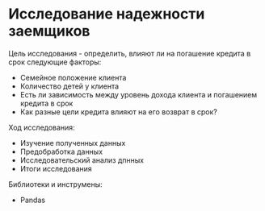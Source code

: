 # Исследование надежности заемщиков

Цель исследования - определить, влияют ли на погашение кредита в срок следующие факторы:
* Семейное положение клиента
* Количество детей у клиента
* Есть ли зависимость между уровень дохода клиента и погашением кредита в срок
* Как разные цели кредита влияют на его возврат в срок?

Ход исследования:
* Изучение полученных данных
* Предобработка данных
* Исследовательский анализ дпнных
* Итоги исследования

Библиотеки и инструмены:
* Pandas


